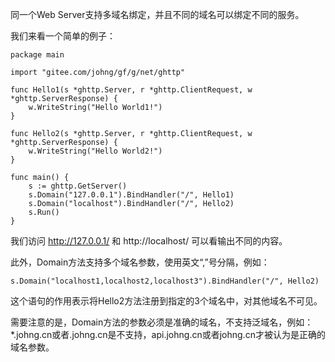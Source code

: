 同一个Web Server支持多域名绑定，并且不同的域名可以绑定不同的服务。

我们来看一个简单的例子：

    package main

    import "gitee.com/johng/gf/g/net/ghttp"

    func Hello1(s *ghttp.Server, r *ghttp.ClientRequest, w *ghttp.ServerResponse) {
        w.WriteString("Hello World1!")
    }

    func Hello2(s *ghttp.Server, r *ghttp.ClientRequest, w *ghttp.ServerResponse) {
        w.WriteString("Hello World2!")
    }

    func main() {
        s := ghttp.GetServer()
        s.Domain("127.0.0.1").BindHandler("/", Hello1)
        s.Domain("localhost").BindHandler("/", Hello2)
        s.Run()
    }

我们访问 http://127.0.0.1/ 和 http://localhost/ 可以看输出不同的内容。

此外，Domain方法支持多个域名参数，使用英文“,”号分隔，例如：

	s.Domain("localhost1,localhost2,localhost3").BindHandler("/", Hello2)
    
这个语句的作用表示将Hello2方法注册到指定的3个域名中，对其他域名不可见。

需要注意的是，Domain方法的参数必须是准确的域名，不支持泛域名，例如：*.johng.cn或者.johng.cn是不支持，api.johng.cn或者johng.cn才被认为是正确的域名参数。